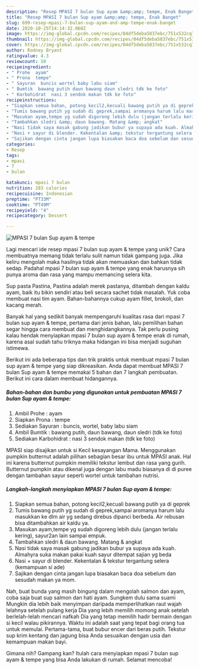 ```yaml
---
description: "Resep MPASI 7 bulan Sup ayam &amp;amp; tempe, Enak Banget"
title: "Resep MPASI 7 bulan Sup ayam &amp;amp; tempe, Enak Banget"
slug: 699-resep-mpasi-7-bulan-sup-ayam-and-amp-tempe-enak-banget
date: 2020-10-25T14:14:32.068Z
image: https://img-global.cpcdn.com/recipes/04df5deba5837ebc/751x532cq70/mpasi-7-bulan-sup-ayam-tempe-foto-resep-utama.jpg
thumbnail: https://img-global.cpcdn.com/recipes/04df5deba5837ebc/751x532cq70/mpasi-7-bulan-sup-ayam-tempe-foto-resep-utama.jpg
cover: https://img-global.cpcdn.com/recipes/04df5deba5837ebc/751x532cq70/mpasi-7-bulan-sup-ayam-tempe-foto-resep-utama.jpg
author: Rodney Bryant
ratingvalue: 4.3
reviewcount: 10
recipeingredient:
- " Prohe  ayam"
- " Prona  tempe"
- " Sayuran  buncis wortel baby labu siam"
- " Bumtik  bawang putih daun bawang daun sledri tdk ke foto"
- " Karbohidrat  nasi 3 sendok makan tdk ke foto"
recipeinstructions:
- "Siapkan semua bahan, potong kecil2,kecuali bawang putih ya di geprek"
- "Tumis bawang putih yg sudah di geprek,sampai aromanya harum lalu masukkan ke dlm air yg sedang direbus dipanci berbeda. Air rebusan bisa ditambahkan air kaldu ya."
- "Masukan ayam,tempe yg sudah digoreng lebih dulu (jangan terlalu kering), sayur2an lain sampai empuk."
- "Tambahkan sledri &amp; daun bawang. Matang &amp; angkat"
- "Nasi tidak saya masak gabung jadikan bubur ya supaya ada kuah. Almahyra suka makan pakai kuah sayur ditempat sajian yg beda"
- "Nasi + sayur di blender. Kekentalan &amp; tekstur tergantung selera (kemampuan si ade)"
- "Sajikan dengan cinta jangan lupa biasakan baca doa sebelum dan sesudah makan ya mom."
categories:
- Resep
tags:
- mpasi
- 7
- bulan

katakunci: mpasi 7 bulan 
nutrition: 283 calories
recipecuisine: Indonesian
preptime: "PT33M"
cooktime: "PT49M"
recipeyield: "4"
recipecategory: Dessert

---
```



![MPASI 7 bulan Sup ayam &amp; tempe](https://img-global.cpcdn.com/recipes/04df5deba5837ebc/751x532cq70/mpasi-7-bulan-sup-ayam-tempe-foto-resep-utama.jpg)

Lagi mencari ide resep mpasi 7 bulan sup ayam &amp; tempe yang unik? Cara membuatnya memang tidak terlalu sulit namun tidak gampang juga. Jika keliru mengolah maka hasilnya tidak akan memuaskan dan bahkan tidak sedap. Padahal mpasi 7 bulan sup ayam &amp; tempe yang enak harusnya sih punya aroma dan rasa yang mampu memancing selera kita.

Sup pasta Pastina, Pastina adalah merek pastanya, ditambah dengan kaldu ayam, baik itu bikin sendiri atau beli secara sachet tidak masalah. Yuk coba membuat nasi tim ayam. Bahan-bahannya cukup ayam fillet, brokoli, dan kacang merah.

Banyak hal yang sedikit banyak mempengaruhi kualitas rasa dari mpasi 7 bulan sup ayam &amp; tempe, pertama dari jenis bahan, lalu pemilihan bahan segar hingga cara membuat dan menghidangkannya. Tak perlu pusing kalau hendak menyiapkan mpasi 7 bulan sup ayam &amp; tempe enak di rumah, karena asal sudah tahu triknya maka hidangan ini bisa menjadi suguhan istimewa.


Berikut ini ada beberapa tips dan trik praktis untuk membuat mpasi 7 bulan sup ayam &amp; tempe yang siap dikreasikan. Anda dapat membuat MPASI 7 bulan Sup ayam &amp; tempe memakai 5 bahan dan 7 langkah pembuatan. Berikut ini cara dalam membuat hidangannya.

<!--inarticleads1-->

##### Bahan-bahan dan bumbu yang digunakan untuk pembuatan MPASI 7 bulan Sup ayam &amp; tempe:

1. Ambil  Prohe : ayam
1. Siapkan  Prona : tempe
1. Sediakan  Sayuran : buncis, wortel, baby labu siam
1. Ambil  Bumtik : bawang putih, daun bawang, daun sledri (tdk ke foto)
1. Sediakan  Karbohidrat : nasi 3 sendok makan (tdk ke foto)


MPASI siap disajikan untuk si Kecil kesayangan Mama. Menggunakan pumpkin butternut adalah pilihan sebagian besar ibu untuk MPASI anak. Hal ini karena butternut pumpkin memiliki tekstur lembut dan rasa yang gurih. Butternut pumpkin atau dikenal juga dengan labu madu biasanya di di puree dengan tambahan sayur seperti wortel untuk tambahan nutrisi. 

<!--inarticleads2-->

##### Langkah-langkah menyiapkan MPASI 7 bulan Sup ayam &amp; tempe:

1. Siapkan semua bahan, potong kecil2,kecuali bawang putih ya di geprek
1. Tumis bawang putih yg sudah di geprek,sampai aromanya harum lalu masukkan ke dlm air yg sedang direbus dipanci berbeda. Air rebusan bisa ditambahkan air kaldu ya.
1. Masukan ayam,tempe yg sudah digoreng lebih dulu (jangan terlalu kering), sayur2an lain sampai empuk.
1. Tambahkan sledri &amp; daun bawang. Matang &amp; angkat
1. Nasi tidak saya masak gabung jadikan bubur ya supaya ada kuah. Almahyra suka makan pakai kuah sayur ditempat sajian yg beda
1. Nasi + sayur di blender. Kekentalan &amp; tekstur tergantung selera (kemampuan si ade)
1. Sajikan dengan cinta jangan lupa biasakan baca doa sebelum dan sesudah makan ya mom.


Nah, buat bunda yang masih bingung dalam mengolah salmon dan ayam, coba saja buat sup salmon dan hati ayam. Sungkem dulu sama suami Mungkin dia lebih baik menyimpan daripada memperlihatkan raut wajah lelahnya setelah pulang kerja Dia yang lebih memilih momong anak setelah berlelah-lelah mencari nafkah Dia yang tetap memilih hadir bermain dengan si kecil walau pikirannya. Waktu ini adalah saat yang tepat bagi orang tua untuk memulai. Pertama-tama, buat bubur encer dari beras putih. Tekstur sup krim kentang dan jagung bisa Anda sesuaikan dengan usia dan kemampuan makan bayi. 

Gimana nih? Gampang kan? Itulah cara menyiapkan mpasi 7 bulan sup ayam &amp; tempe yang bisa Anda lakukan di rumah. Selamat mencoba!
